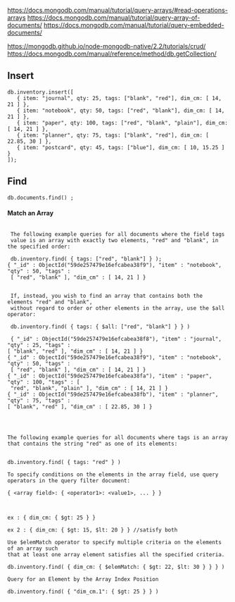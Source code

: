 https://docs.mongodb.com/manual/tutorial/query-arrays/#read-operations-arrays
https://docs.mongodb.com/manual/tutorial/query-array-of-documents/
https://docs.mongodb.com/manual/tutorial/query-embedded-documents/

https://mongodb.github.io/node-mongodb-native/2.2/tutorials/crud/
https://docs.mongodb.com/manual/reference/method/db.getCollection/


## Insert

```
db.inventory.insert([
   { item: "journal", qty: 25, tags: ["blank", "red"], dim_cm: [ 14, 21 ] },
   { item: "notebook", qty: 50, tags: ["red", "blank"], dim_cm: [ 14, 21 ] },
   { item: "paper", qty: 100, tags: ["red", "blank", "plain"], dim_cm: [ 14, 21 ] },
   { item: "planner", qty: 75, tags: ["blank", "red"], dim_cm: [ 22.85, 30 ] },
   { item: "postcard", qty: 45, tags: ["blue"], dim_cm: [ 10, 15.25 ] }
]);

```
## Find

```
db.documents.find() ;

```

#### Match an Array

```
 
 The following example queries for all documents where the field tags 
 value is an array with exactly two elements, "red" and "blank", in the specified order:

 db.inventory.find( { tags: ["red", "blank"] } );
{ "_id" : ObjectId("59de257479e16efcabea38f9"), "item" : "notebook", "qty" : 50, "tags" :
 [ "red", "blank" ], "dim_cm" : [ 14, 21 ] }
 
 
 If, instead, you wish to find an array that contains both the elements "red" and "blank", 
 without regard to order or other elements in the array, use the $all operator:
 
 db.inventory.find( { tags: { $all: ["red", "blank"] } } )
 
 { "_id" : ObjectId("59de257479e16efcabea38f8"), "item" : "journal", "qty" : 25, "tags" :
[ "blank", "red" ], "dim_cm" : [ 14, 21 ] }
{ "_id" : ObjectId("59de257479e16efcabea38f9"), "item" : "notebook", "qty" : 50, "tags" :
 [ "red", "blank" ], "dim_cm" : [ 14, 21 ] }
{ "_id" : ObjectId("59de257479e16efcabea38fa"), "item" : "paper", "qty" : 100, "tags" : [
 "red", "blank", "plain" ], "dim_cm" : [ 14, 21 ] }
{ "_id" : ObjectId("59de257479e16efcabea38fb"), "item" : "planner", "qty" : 75, "tags" :
[ "blank", "red" ], "dim_cm" : [ 22.85, 30 ] }




The following example queries for all documents where tags is an array that contains the string "red" as one of its elements:


db.inventory.find( { tags: "red" } )

To specify conditions on the elements in the array field, use query operators in the query filter document:

{ <array field>: { <operator1>: <value1>, ... } }



ex : { dim_cm: { $gt: 25 } }

ex 2 : { dim_cm: { $gt: 15, $lt: 20 } } //satisfy both

Use $elemMatch operator to specify multiple criteria on the elements of an array such 
that at least one array element satisfies all the specified criteria.

db.inventory.find( { dim_cm: { $elemMatch: { $gt: 22, $lt: 30 } } } )

Query for an Element by the Array Index Position

db.inventory.find( { "dim_cm.1": { $gt: 25 } } )



```









